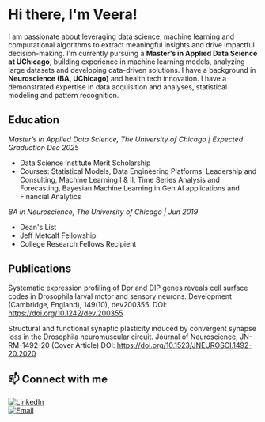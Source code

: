 # **Hi there, I'm Veera!**
I am passionate about leveraging data science, machine learning and computational algorithms to extract
meaningful insights and drive impactful decision-making. I'm currently pursuing a **Master’s in Applied Data Science at UChicago**, building experience in machine learning models, analyzing large datasets and developing data-driven solutions. I have a background in **Neuroscience (BA, UChicago)** and health tech innovation. I have a demonstrated expertise in data acquisition and analyses, statistical modeling and pattern recognition. 

## **Education** 
*Master’s in Applied Data Science, The University of Chicago | Expected Graduation Dec 2025*

- Data Science Institute Merit Scholarship
- Courses: Statistical Models, Data Engineering Platforms, Leadership and Consulting, Machine Learning I & II, Time Series
  Analysis and Forecasting, Bayesian Machine Learning in Gen AI applications and Financial Analytics

*BA in Neuroscience, The University of Chicago | Jun 2019*

- Dean's List
- Jeff Metcalf Fellowship
- College Research Fellows Recipient

## **Publications** 
Systematic expression profiling of Dpr and DIP genes reveals cell surface codes in Drosophila larval motor and
sensory neurons. Development (Cambridge, England), 149(10), dev200355. DOI: https://doi.org/10.1242/dev.200355

Structural and functional synaptic plasticity induced by convergent synapse loss in the Drosophila neuromuscular circuit. Journal of Neuroscience, JN-
RM-1492-20 (Cover Article) DOI: https://doi.org/10.1523/JNEUROSCI.1492-20.2020

## 📫 Connect with me
[![LinkedIn](https://img.shields.io/badge/LinkedIn-Connect-blue)](https://www.linkedin.com/in/veeraanand)  
[![Email](https://img.shields.io/badge/Email-Contact-red)](mailto:veeraanand@uchicago.edu)

<!--
